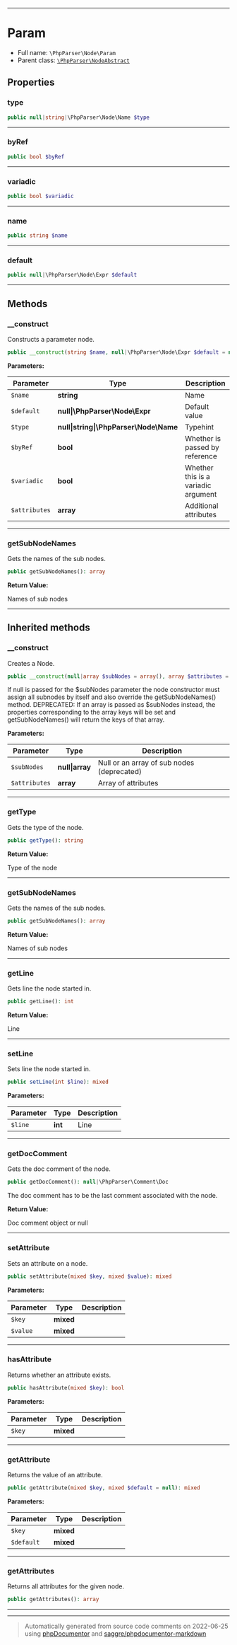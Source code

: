 ***

# Param





* Full name: `\PhpParser\Node\Param`
* Parent class: [`\PhpParser\NodeAbstract`](../NodeAbstract.md)



## Properties


### type



```php
public null|string|\PhpParser\Node\Name $type
```






***

### byRef



```php
public bool $byRef
```






***

### variadic



```php
public bool $variadic
```






***

### name



```php
public string $name
```






***

### default



```php
public null|\PhpParser\Node\Expr $default
```






***

## Methods


### __construct

Constructs a parameter node.

```php
public __construct(string $name, null|\PhpParser\Node\Expr $default = null, null|string|\PhpParser\Node\Name $type = null, bool $byRef = false, bool $variadic = false, array $attributes = array()): mixed
```








**Parameters:**

| Parameter | Type | Description |
|-----------|------|-------------|
| `$name` | **string** | Name |
| `$default` | **null&#124;\PhpParser\Node\Expr** | Default value |
| `$type` | **null&#124;string&#124;\PhpParser\Node\Name** | Typehint |
| `$byRef` | **bool** | Whether is passed by reference |
| `$variadic` | **bool** | Whether this is a variadic argument |
| `$attributes` | **array** | Additional attributes |




***

### getSubNodeNames

Gets the names of the sub nodes.

```php
public getSubNodeNames(): array
```









**Return Value:**

Names of sub nodes



***


## Inherited methods


### __construct

Creates a Node.

```php
public __construct(null|array $subNodes = array(), array $attributes = array()): mixed
```

If null is passed for the $subNodes parameter the node constructor must assign
all subnodes by itself and also override the getSubNodeNames() method.
DEPRECATED: If an array is passed as $subNodes instead, the properties corresponding
to the array keys will be set and getSubNodeNames() will return the keys of that
array.






**Parameters:**

| Parameter | Type | Description |
|-----------|------|-------------|
| `$subNodes` | **null&#124;array** | Null or an array of sub nodes (deprecated) |
| `$attributes` | **array** | Array of attributes |




***

### getType

Gets the type of the node.

```php
public getType(): string
```









**Return Value:**

Type of the node



***

### getSubNodeNames

Gets the names of the sub nodes.

```php
public getSubNodeNames(): array
```









**Return Value:**

Names of sub nodes



***

### getLine

Gets line the node started in.

```php
public getLine(): int
```









**Return Value:**

Line



***

### setLine

Sets line the node started in.

```php
public setLine(int $line): mixed
```








**Parameters:**

| Parameter | Type | Description |
|-----------|------|-------------|
| `$line` | **int** | Line |




***

### getDocComment

Gets the doc comment of the node.

```php
public getDocComment(): null|\PhpParser\Comment\Doc
```

The doc comment has to be the last comment associated with the node.







**Return Value:**

Doc comment object or null



***

### setAttribute

Sets an attribute on a node.

```php
public setAttribute(mixed $key, mixed $value): mixed
```








**Parameters:**

| Parameter | Type | Description |
|-----------|------|-------------|
| `$key` | **mixed** |  |
| `$value` | **mixed** |  |




***

### hasAttribute

Returns whether an attribute exists.

```php
public hasAttribute(mixed $key): bool
```








**Parameters:**

| Parameter | Type | Description |
|-----------|------|-------------|
| `$key` | **mixed** |  |




***

### getAttribute

Returns the value of an attribute.

```php
public getAttribute(mixed $key, mixed $default = null): mixed
```








**Parameters:**

| Parameter | Type | Description |
|-----------|------|-------------|
| `$key` | **mixed** |  |
| `$default` | **mixed** |  |




***

### getAttributes

Returns all attributes for the given node.

```php
public getAttributes(): array
```











***


***
> Automatically generated from source code comments on 2022-06-25 using [phpDocumentor](http://www.phpdoc.org/) and [saggre/phpdocumentor-markdown](https://github.com/Saggre/phpDocumentor-markdown)
